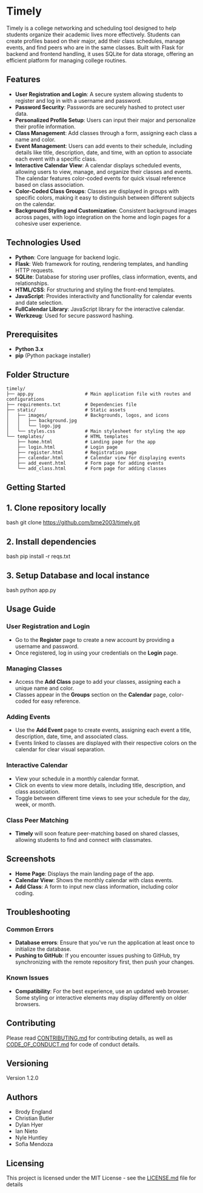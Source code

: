 # Timely

Timely is a college networking and scheduling tool designed to help students organize their academic lives more effectively. Students can create profiles based on their major, add their class schedules, manage events, and find peers who are in the same classes. Built with Flask for backend and frontend handling, it uses SQLite for data storage, offering an efficient platform for managing college routines.

## Features

- **User Registration and Login**: A secure system allowing students to register and log in with a username and password.
- **Password Security**: Passwords are securely hashed to protect user data.
- **Personalized Profile Setup**: Users can input their major and personalize their profile information.
- **Class Management**: Add classes through a form, assigning each class a name and color.
- **Event Management**: Users can add events to their schedule, including details like title, description, date, and time, with an option to associate each event with a specific class.
- **Interactive Calendar View**: A calendar displays scheduled events, allowing users to view, manage, and organize their classes and events. The calendar features color-coded events for quick visual reference based on class association.
- **Color-Coded Class Groups**: Classes are displayed in groups with specific colors, making it easy to distinguish between different subjects on the calendar.
- **Background Styling and Customization**: Consistent background images across pages, with logo integration on the home and login pages for a cohesive user experience.

## Technologies Used

- **Python**: Core language for backend logic.
- **Flask**: Web framework for routing, rendering templates, and handling HTTP requests.
- **SQLite**: Database for storing user profiles, class information, events, and relationships.
- **HTML/CSS**: For structuring and styling the front-end templates.
- **JavaScript**: Provides interactivity and functionality for calendar events and date selection.
- **FullCalendar Library**: JavaScript library for the interactive calendar.
- **Werkzeug**: Used for secure password hashing.

## Prerequisites

- **Python 3.x**
- **pip** (Python package installer)

## Folder Structure

```plaintext
timely/
├── app.py                   # Main application file with routes and configurations
├── requirements.txt         # Dependencies file
├── static/                  # Static assets
│   ├── images/              # Backgrounds, logos, and icons
│   │   ├── background.jpg
│   │   └── logo.jpg
│   └── styles.css           # Main stylesheet for styling the app
└── templates/               # HTML templates
    ├── home.html            # Landing page for the app
    ├── login.html           # Login page
    ├── register.html        # Registration page
    ├── calendar.html        # Calendar view for displaying events
    ├── add_event.html       # Form page for adding events
    └── add_class.html       # Form page for adding classes
```
## Getting Started

## 1. Clone repository locally
bash
git clone https://github.com/bme2003/timely.git

## 2. Install dependencies
bash
pip install -r reqs.txt

## 3. Setup Database and local instance
bash
python app.py

## Usage Guide

### User Registration and Login
- Go to the **Register** page to create a new account by providing a username and password.
- Once registered, log in using your credentials on the **Login** page.

### Managing Classes
- Access the **Add Class** page to add your classes, assigning each a unique name and color.
- Classes appear in the **Groups** section on the **Calendar** page, color-coded for easy reference.

### Adding Events
- Use the **Add Event** page to create events, assigning each event a title, description, date, time, and associated class.
- Events linked to classes are displayed with their respective colors on the calendar for clear visual separation.

### Interactive Calendar
- View your schedule in a monthly calendar format.
- Click on events to view more details, including title, description, and class association.
- Toggle between different time views to see your schedule for the day, week, or month.

### Class Peer Matching
- **Timely** will soon feature peer-matching based on shared classes, allowing students to find and connect with classmates.

## Screenshots

- **Home Page**: Displays the main landing page of the app.
- **Calendar View**: Shows the monthly calendar with class events.
- **Add Class**: A form to input new class information, including color coding.

## Troubleshooting

### Common Errors
- **Database errors**: Ensure that you've run the application at least once to initialize the database.
- **Pushing to GitHub**: If you encounter issues pushing to GitHub, try synchronizing with the remote repository first, then push your changes.

### Known Issues
- **Compatibility**: For the best experience, use an updated web browser. Some styling or interactive elements may display differently on older browsers.

## Contributing
Please read [CONTRIBUTING.md](CONTRIBUTING.md) for contributing details, as well as [CODE_OF_CONDUCT.md](CODE_OF_CONDUCT.md) for code of conduct details.

## Versioning
Version 1.2.0

## Authors
- Brody England
- Christian Butler
- Dylan Hyer
- Ian Nieto
- Nyle Huntley
- Sofia Mendoza

## Licensing

This project is licensed under the MIT License - see the [LICENSE.md](LICENSE.md) file for details

